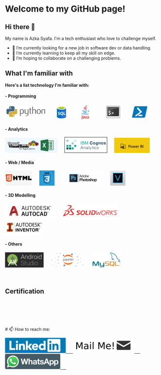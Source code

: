 # Welcome to my GitHub page!

## Hi there 👋
My name is Azka Syafa. I'm a tech enthusiast who love to challenge myself.
- 🔭 I’m currently looking for a new job in software dev or data handling.
- 🌱 I’m currently learning to keep all my skill on edge.
- 👯 I’m hoping to collaborate on a challenging problems.

## What I'm familiar with
**Here's a list technology I'm familiar with:**

#### - Programming
<img src="/asset/skills/programming/python.png" alt="Python" height="50"/> &nbsp;&nbsp;&nbsp;&nbsp; <img src="/asset/skills/programming/sql.png" alt="SQL" height="50"/> &nbsp;&nbsp;&nbsp;&nbsp; <img src="/asset/skills/programming/java.png" alt="Java" height="50"/> &nbsp;&nbsp;&nbsp;&nbsp; <img src="/asset/skills/programming/bash.png" alt="Bash Scripting" height="50"/> &nbsp;&nbsp;&nbsp;&nbsp; <img src="/asset/skills/programming/powershell.png" alt="PowerShell" height="50"/>

#### - Analytics
<img src="/asset/skills/analytics/excel-vba.png" alt="Excel/VBA" height="50"/> &nbsp;&nbsp;&nbsp;&nbsp; <img src="/asset/skills/analytics/IBM-Cognos.jpeg" alt="IBM Cognos Analytics" border="1" height="50"/> &nbsp;&nbsp;&nbsp;&nbsp; <img src="/asset/skills/analytics/power-bi.jpg" alt="Power BI" height="50"/>

#### - Web / Media
<img src="/asset/skills/web-media/html.jpeg" alt="HTML" height="50"/> &nbsp;&nbsp;&nbsp;&nbsp; <img src="/asset/skills/web-media/css.png" alt="CSS" height="50"/> &nbsp;&nbsp;&nbsp;&nbsp; <img src="/asset/skills/web-media/photoshop.jpg" alt="Photoshop" height="50"/> &nbsp;&nbsp;&nbsp;&nbsp; <img src="/asset/skills/web-media/vegas.jpeg" alt="Vegas Pro" height="50"/>

#### - 3D Modelling
<img src="/asset/skills/3d-modelling/autocad.png" alt="AutoCAD" height="50"/> &nbsp;&nbsp;&nbsp;&nbsp; <img src="/asset/skills/3d-modelling/solidworks.png" alt="SolidWorks" height="50"/> &nbsp;&nbsp;&nbsp;&nbsp; <img src="/asset/skills/3d-modelling/inventor.jpg" alt="Inventor" height="50"/>

#### - Others
<img src="/asset/skills/other/android-studio.png" alt="Android Studio IDE" height="50"/> &nbsp;&nbsp;&nbsp;&nbsp; <img src="/asset/skills/other/jupyter.png" alt="Jupyter Notebook" height="50"/> &nbsp;&nbsp;&nbsp;&nbsp; <img src="/asset/skills/other/mysql.jpg" alt="MySQL" height="50"/>
<br>
<br>
<br>
## Certification
<div data-iframe-width="150" data-iframe-height="270" data-share-badge-id="4c130da8-be91-4929-b1dc-a997b602ebcf" data-share-badge-host="https://www.youracclaim.com"></div><script type="text/javascript" async src="https://cdn.youracclaim.com/assets/utilities/embed.js"></script> &nbsp;&nbsp;&nbsp;&nbsp; <div data-iframe-width="150" data-iframe-height="270" data-share-badge-id="4c130da8-be91-4929-b1dc-a997b602ebcf" data-share-badge-host="https://www.youracclaim.com"></div><script type="text/javascript" async src="https://cdn.youracclaim.com/assets/utilities/embed.js"></script> &nbsp;&nbsp;&nbsp;&nbsp; <div data-iframe-width="150" data-iframe-height="270" data-share-badge-id="4de95ca1-a2df-4f60-95ca-0caed8bd4baa" data-share-badge-host="https://www.youracclaim.com"></div><script type="text/javascript" async src="https://cdn.youracclaim.com/assets/utilities/embed.js"></script>
<br>
<br>
<br>
# 📫 How to reach me:

<a href="https://www.linkedin.com/in/azkasf/"><img src="/asset/platform/linkedin.png" alt="LinkedIn" height="50"/> &nbsp;&nbsp;&nbsp;&nbsp; <a href="mailto:azkasyafaf@gmail.com"><img src="/asset/platform/mail.png" alt="Mail Me!" height="50"/> &nbsp;&nbsp;&nbsp;&nbsp; <a href="https://wa.me/6282118798701"><img src="/asset/platform/whatsapp.png" alt="Whatsapp" height="50"/> &nbsp;&nbsp;&nbsp;&nbsp;
<!-- <a href="https://azkasyafaf.github.io"><img src="/asset/platform/github-pages.png" alt="GitHub Pages" height="50"/>
-->


<!--
**azkasyafaf/azkasyafaf** is a ✨ _special_ ✨ repository because its `README.md` (this file) appears on your GitHub profile.
Here are some ideas to get you started:
- 🤔 I’m looking for help with 
- 💬 Ask me about ...
- - 😄 Pronouns: ...
- ⚡ Fun fact: ...
-->
